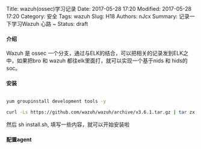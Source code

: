 Title: wazuh(ossec)学习记录
Date: 2017-05-28 17:20
Modified: 2017-05-28 17:20
Category: 安全
Tags: wazuh
Slug: H18
Authors: nJcx
Summary: 记录一下学习Wazuh 心路 ~
Status: draft

#### 介绍
Wazuh 是 ossec 一个分支，通过与ELK的结合，可以把相关的记录发到ELK之中，如果把bro 和 wazuh 都往elk里面打，就可以实现一个基于nids 和 hids的 soc。
#### 安装


```bash

yum groupinstall development tools -y

curl -Ls https://github.com/wazuh/wazuh/archive/v3.6.1.tar.gz | tar zx

```

然后 sh install.sh, 填写一些内容，就可以开始安装啦

#### 配置agent

